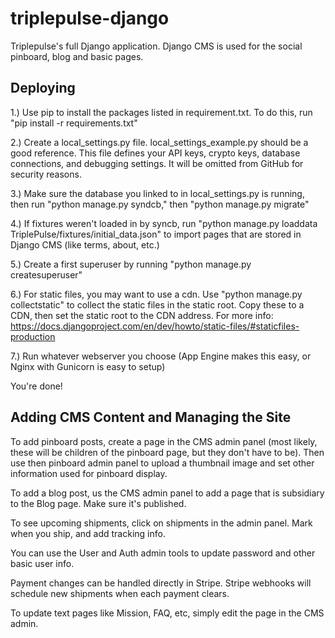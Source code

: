 triplepulse-django
==================

Triplepulse's full Django application. Django CMS is used for the social pinboard, blog and basic pages.

Deploying
----------
1.) Use pip to install the packages listed in requirement.txt. To do this, run "pip install -r requirements.txt"

2.) Create a local_settings.py file. local_settings_example.py should be a good reference. This file defines your API keys,
crypto keys, database connections, and debugging settings. It will be omitted from GitHub for security reasons.

3.) Make sure the database you linked to in local_settings.py is running, then run "python manage.py
syndcb," then "python manage.py migrate"

4.) If fixtures weren't loaded in by syncb, run "python manage.py loaddata TriplePulse/fixtures/initial_data.json" to import
pages that are stored in Django CMS (like terms, about, etc.)

5.) Create a first superuser by running "python manage.py createsuperuser"

6.) For static files, you may want to use a cdn. Use "python manage.py collectstatic" to collect the static files in the
static root. Copy these to a CDN, then set the static root to the CDN address. For more info:
https://docs.djangoproject.com/en/dev/howto/static-files/#staticfiles-production

7.) Run whatever webserver you choose (App Engine makes this easy, or Nginx with Gunicorn is easy to setup)

You're done!

Adding CMS Content and Managing the Site
-----------------------------------------
To add pinboard posts, create a page in the CMS admin panel (most likely, these will be children of the pinboard page,
but they don't have to be). Then use then pinboard admin panel to upload a thumbnail image and set other information
used for pinboard display.

To add a blog post, us the CMS admin panel to add a page that is subsidiary to the Blog page. Make sure it's published.

To see upcoming shipments, click on shipments in the admin panel. Mark when you ship, and add tracking info.

You can use the User and Auth admin tools to update password and other basic user info.

Payment changes can be handled directly in Stripe. Stripe webhooks will schedule new shipments when each payment clears.

To update text pages like Mission, FAQ, etc, simply edit the page in the CMS admin.